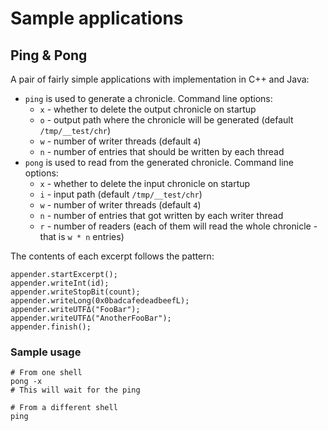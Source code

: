 # Sample applications
## Ping & Pong
A pair of fairly simple applications with implementation in C++ and Java:

 - `ping` is used to generate a chronicle. Command line options:
	 - `x` - whether to delete the output chronicle on startup
	 - `o` - output path where the chronicle will be generated (default `/tmp/__test/chr`)
	 - `w` - number of writer threads (default `4`)
	 - `n` - number of entries that should be written by each thread
 - `pong` is used to read from the generated chronicle. Command line options:
	 - `x` - whether to delete the input chronicle on startup
	 - `i` - input path (default `/tmp/__test/chr`)
	 - `w` - number of writer threads (default `4`)
	 - `n` - number of entries that got written by each writer thread
	 - `r` - number of readers (each of them will read the whole chronicle - that is `w * n` entries)

The contents of each excerpt follows the pattern:

```
appender.startExcerpt();
appender.writeInt(id);
appender.writeStopBit(count);
appender.writeLong(0x0badcafedeadbeefL);
appender.writeUTFΔ("FooBar");
appender.writeUTFΔ("AnotherFooBar");
appender.finish();
```


### Sample usage


```
# From one shell
pong -x
# This will wait for the ping

# From a different shell
ping
```

